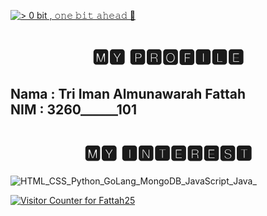 [![> 0 bit , 𝚘𝚗𝚎 𝚋𝚒𝚝 𝚊𝚑𝚎𝚊𝚍 👊](https://pimp-my-readme.webapp.io/pimp-my-readme/wavy-banner?subtitle=%F0%9D%9A%98%F0%9D%9A%97%F0%9D%9A%8E%20%F0%9D%9A%8B%F0%9D%9A%92%F0%9D%9A%9D%20%F0%9D%9A%8A%F0%9D%9A%91%F0%9D%9A%8E%F0%9D%9A%8A%F0%9D%9A%8D%20%F0%9F%91%8A&title=%3E%200%20bit%20)](https://pimp-my-readme.webapp.io)

<h1 align="center">🅼🆈 🅿🆁🅾🅵🅸🅻🅴</h1>

<h2>
Nama : Tri Iman Almunawarah Fattah<br>
NIM : 3260______101
</h2>

<h1 align="center">🅼🆈 🅸🅽🆃🅴🆁🅴🆂🆃</h1>

![HTML_CSS_Python_GoLang_MongoDB_JavaScript_Java_](https://pimp-my-readme.webapp.io/pimp-my-readme/technology?technology=HTML_CSS_Python_GoLang_MongoDB_JavaScript_Java_)

[![Visitor Counter for Fattah25](https://pimp-my-readme.webapp.io/pimp-my-readme/visitor-counter?page=Fattah25)](https://pimp-my-readme.webapp.io)


